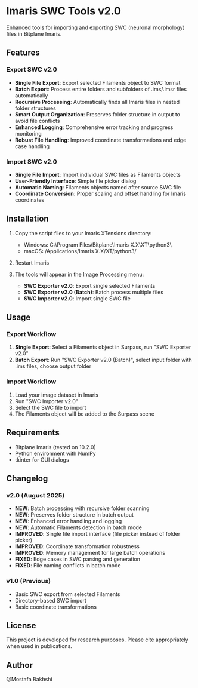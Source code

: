 ﻿# Imaris SWC Tools v2.0

Enhanced tools for importing and exporting SWC (neuronal morphology) files in Bitplane Imaris.

## Features

### Export SWC v2.0
- **Single File Export**: Export selected Filaments object to SWC format
- **Batch Export**: Process entire folders and subfolders of .ims/.imsr files automatically
- **Recursive Processing**: Automatically finds all Imaris files in nested folder structures
- **Smart Output Organization**: Preserves folder structure in output to avoid file conflicts
- **Enhanced Logging**: Comprehensive error tracking and progress monitoring
- **Robust File Handling**: Improved coordinate transformations and edge case handling

### Import SWC v2.0
- **Single File Import**: Import individual SWC files as Filaments objects
- **User-Friendly Interface**: Simple file picker dialog
- **Automatic Naming**: Filaments objects named after source SWC file
- **Coordinate Conversion**: Proper scaling and offset handling for Imaris coordinates

## Installation

1. Copy the script files to your Imaris XTensions directory:
   - Windows: C:\Program Files\Bitplane\Imaris X.X\XT\python3\
   - macOS: /Applications/Imaris X.X/XT/python3/

2. Restart Imaris

3. The tools will appear in the Image Processing menu:
   - **SWC Exporter v2.0**: Export single selected Filaments
   - **SWC Exporter v2.0 (Batch)**: Batch process multiple files
   - **SWC Importer v2.0**: Import single SWC file

## Usage

### Export Workflow
1. **Single Export**: Select a Filaments object in Surpass, run "SWC Exporter v2.0"
2. **Batch Export**: Run "SWC Exporter v2.0 (Batch)", select input folder with .ims files, choose output folder

### Import Workflow
1. Load your image dataset in Imaris
2. Run "SWC Importer v2.0"
3. Select the SWC file to import
4. The Filaments object will be added to the Surpass scene

## Requirements

- Bitplane Imaris (tested on 10.2.0)
- Python environment with NumPy
- tkinter for GUI dialogs

## Changelog

### v2.0 (August 2025)
- **NEW**: Batch processing with recursive folder scanning
- **NEW**: Preserves folder structure in batch output
- **NEW**: Enhanced error handling and logging
- **NEW**: Automatic Filaments detection in batch mode
- **IMPROVED**: Single file import interface (file picker instead of folder picker)
- **IMPROVED**: Coordinate transformation robustness
- **IMPROVED**: Memory management for large batch operations
- **FIXED**: Edge cases in SWC parsing and generation
- **FIXED**: File naming conflicts in batch mode

### v1.0 (Previous)
- Basic SWC export from selected Filaments
- Directory-based SWC import
- Basic coordinate transformations

## License

This project is developed for research purposes. Please cite appropriately when used in publications.

## Author

@Mostafa Bakhshi
